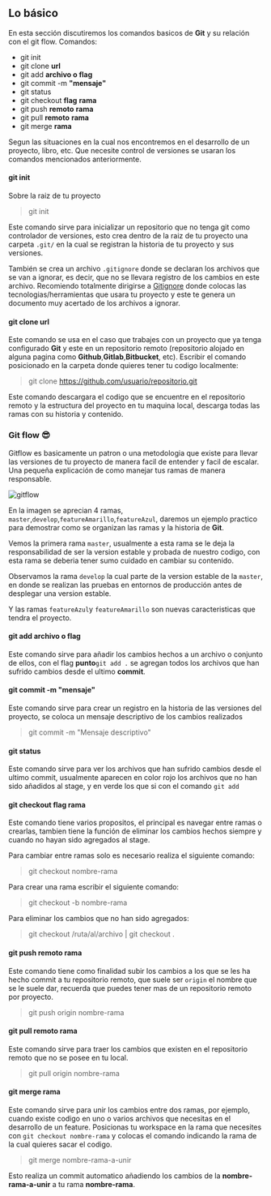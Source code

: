## Lo básico

En esta sección discutiremos los comandos basicos de **Git** y su relación con el git flow. Comandos:

* git init
* git clone **url**
* git add **archivo o flag**
* git commit -m **"mensaje"**
* git status
* git checkout **flag** **rama**
* git push **remoto** **rama**
* git pull **remoto** **rama**
* git merge **rama**

Segun las situaciones en la cual nos encontremos en el desarrollo de un proyecto, libro, etc. Que necesite control de versiones se usaran los comandos mencionados anteriormente.

#### git init

Sobre la raiz de tu proyecto

> git init

Este comando sirve para inicializar un repositorio que no tenga git como controlador de versiones, esto crea dentro de la raiz de tu proyecto una carpeta `.git/` en la cual se registran la historia de tu proyecto y sus versiones.

También se crea un archivo `.gitignore` donde se declaran los archivos que se van a ignorar, es decir, que no se llevara registro de los cambios en este archivo. Recomiendo totalmente dirigirse a [Gitignore](https://www.gitignore.io/) donde colocas las tecnologias/herramientas que usara tu proyecto y este te genera un documento muy acertado de los archivos a ignorar.

#### git clone **url**

Este comando se usa en el caso que trabajes con un proyecto que ya tenga configurado **Git** y este en un repositorio remoto (repositorio alojado en alguna pagina como **Github**,**Gitlab**,**Bitbucket**, etc). Escribir el comando posicionado en la carpeta donde quieres tener tu codigo localmente:

> git clone https://github.com/usuario/repositorio.git

Este comando descargara el codigo que se encuentre en el repositorio remoto y la estructura del proyecto en tu maquina local, descarga todas las ramas con su historia y contenido.

### Git flow :sunglasses:

Gitflow es basicamente un patron o una metodologia que existe para llevar las versiones de tu proyecto de manera facil de entender y facil de escalar. Una pequeña explicación de como manejar tus ramas de manera responsable.

![gitflow](https://i.imgur.com/5jP67mK.png)

En la imagen se aprecian 4 ramas, `master`,`develop`,`featureAmarillo`,`featureAzul`, daremos un ejemplo practico para demostrar como se organizan las ramas y la historia de **Git**.

Vemos la primera rama `master`, usualmente a esta rama se le deja la responsabilidad de ser la version estable y probada de nuestro codigo, con esta rama se deberia tener sumo cuidado en cambiar su contenido.

Observamos la rama `develop` la cual parte de la version estable de la `master`, en donde se realizan las pruebas en entornos de producción antes de desplegar una version estable.

Y las ramas `featureAzul`y `featureAmarillo` son nuevas caracteristicas que tendra el proyecto.

#### git add **archivo o flag**

Este comando sirve para añadir los cambios hechos a un archivo o conjunto de ellos, con el flag **punto**`git add .` se agregan todos los archivos que han sufrido cambios desde el ultimo **commit**.

#### git commit -m "mensaje"

Este comando sirve para crear un registro en la historia de las versiones del proyecto, se coloca un mensaje descriptivo de los cambios realizados

> git commit -m "Mensaje descriptivo"

#### git status

Este comando sirve para ver los archivos que han sufrido cambios desde el ultimo commit, usualmente aparecen en color rojo los archivos que no han sido añadidos al stage, y en verde los que si con el comando `git add`

#### git checkout **flag** **rama**

Este comando tiene varios propositos, el principal es navegar entre ramas o crearlas, tambien tiene la función de eliminar los cambios hechos siempre y cuando no hayan sido agregados al stage.

Para cambiar entre ramas solo es necesario realiza el siguiente comando:

> git checkout nombre-rama

Para crear una rama escribir el siguiente comando:

> git checkout -b nombre-rama

Para eliminar los cambios que no han sido agregados:

> git checkout /ruta/al/archivo   |  git checkout .

#### git push **remoto** **rama**

Este comando tiene como finalidad subir los cambios a los que se les ha hecho commit a tu repositorio remoto, que suele ser `origin` el nombre que se le suele dar, recuerda que puedes tener mas de un repositorio remoto por proyecto.

> git push origin nombre-rama

#### git pull **remoto** **rama**

Este comando sirve para traer los cambios que existen en el repositorio remoto que no se posee en tu local.

> git pull origin nombre-rama

#### git merge **rama**

Este comando sirve para unir los cambios entre dos ramas, por ejemplo, cuando existe codigo en uno o varios archivos que necesitas en el desarrollo de un feature. Posicionas tu workspace en la rama que necesites con `git checkout nombre-rama` y colocas el comando indicando la rama de la cual quieres sacar el codigo.

> git merge nombre-rama-a-unir

Esto realiza un commit automatico añadiendo los cambios de la **nombre-rama-a-unir** a tu rama **nombre-rama**.
